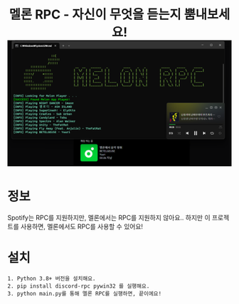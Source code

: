 <h1 align="center">
  멜론 RPC - 자신이 무엇을 듣는지 뿜내보세요!
  <img src="./img/example.png">
</h1>

# 정보
Spotify는 RPC를 지원하지만, 멜론에서는 RPC를 지원하지 않아요..
하지만 이 프로젝트를 사용하면, 멜론에서도 RPC를 사용할 수 있어요!
<br>

# 설치
```
1. Python 3.8+ 버전을 설치해요.
2. pip install discord-rpc pywin32 를 실행해요.
3. python main.py를 통해 멜론 RPC를 실행하면, 끝이에요!
```